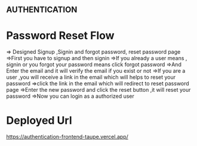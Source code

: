
## AUTHENTICATION

# Password Reset Flow

=> Designed Signup ,Signin and forgot password, reset password page
=>First you have to signup and then signin
=>If you already a user means , signin or you forgot your password means click forgot password
=>And Enter the email and it will verify the email if you exist or not
=>If you are a user ,you will receive a link in the email which will helps to reset  your password
=>click the link in the email which will redirect to reset password page 
=>Enter the new password and click the reset  button ,it will reset your password
=>Now you can login as a authorized user


# Deployed Url

https://authentication-frontend-taupe.vercel.app/
